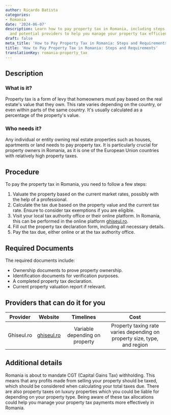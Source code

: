 ```yaml
---
author: Ricardo Batista
categories:
- Romania
date: '2024-06-07'
description: Learn how to pay property tax in Romania, including steps, required documents,
  and potential providers to help you manage your property tax efficiently.
draft: false
meta_title: 'How to Pay Property Tax in Romania: Steps and Requirements'
title: 'How to Pay Property Tax in Romania: Steps and Requirements'
translationKey: romania-property_tax
---
```



## Description
### What is it?
Property tax is a form of levy that homeowners must pay based on the real estate's value that they own. This rate varies depending on the country, or even within parts of the same country. It's usually calculated as a percentage of the property's value.

### Who needs it?
Any individual or entity owning real estate properties such as houses, apartments or land needs to pay property tax. It is particularly crucial for property owners in Romania, as it is one of the European Union countries with relatively high property taxes.

## Procedure
To pay the property tax in Romania, you need to follow a few steps:
1. Valuate the property based on the current market rates, possibly with the help of a professional.
2. Calculate the tax due based on the property value and the current tax rate. Ensure to consider tax exemptions if you are eligible.
3. Visit your local tax authority office or their online platform. In Romania, this can be performed in the online platform [ghiseul.ro](https://ghiseul.ro/).
4. Fill out the property tax declaration form, including all necessary details.
5. Pay the tax due, either online or at the tax authority office.

## Required Documents
The required documents include:
- Ownership documents to prove property ownership.
- Identification documents for verification purposes.
- A completed property tax declaration.
- Current property valuation report if relevant.

## Providers that can do it for you

| Provider        |     Website                  |     Timelines           |       Cost          |
| --------------- | ---------------              |  :-------------:        | :-------------:     |
| Ghiseul.ro      |  [ghiseul.ro](https://ghiseul.ro)    |  Variable depending on property    | Property taxing rate varies depending on property size, type, and region |

## Additional details
Romania is about to mandate CGT (Capital Gains Tax) withholding. This means that any profits made from selling your property should be taxed, which should be considered when calculating your total taxes due.
There are also property taxes on luxury properties which you could be liable for depending on your property type.
Being aware of these tax allocations could help you manage your property tax payments more effectively in Romania.